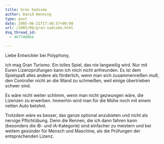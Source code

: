 ```yaml
---
title: Gran Sadismo
author: David Henning
type: post
date: 2005-06-21T17:40:57+00:00
url: /2005/06/gran-sadismo.html
dsq_thread_id:
  - 467746064

---
```

Liebe Entwickler bei Polyphony,

ich mag Gran Turismo. Ein tolles Spiel, das nie langweilig wird. Nur mit Euren Lizenzprüfungen kann ich mich nicht anfreunden. Es ist dem Spielspaß alles andere als förderlich, wenn man sich zusammenreißen muß, den Controller nicht an die Wand zu schmeißen, weil einige übertrieben schwer sind.
  
Es wäre nicht weiter schlimm, wenn man nicht gezwungen wäre, die Lizenzen zu erwerben. Immerhin wird man für die Mühe noch mit einem netten Auto belohnt.
  
Trotzdem wäre es besser, das ganze optional anzubieten und nicht als nervige Pflichtübung. Denn die Rennen, die ich dann fahren kann (besonders die iB- und iA-Kategorie) sind einfacher zu meistern und bei weitem gesünder für Mensch und Maschine, als die Prüfungen der entsprechenden Lizenz.